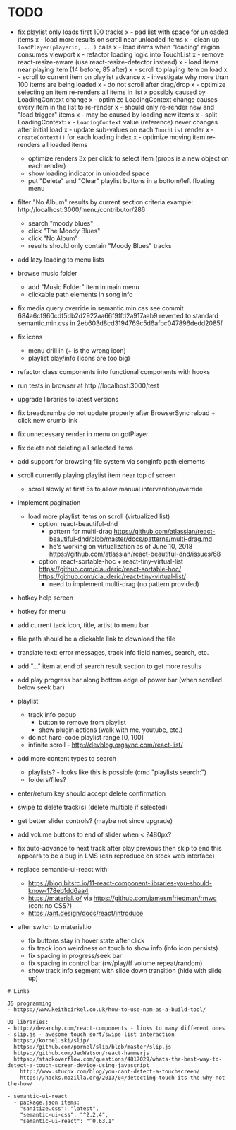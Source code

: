 # TODO

- fix playlist only loads first 100 tracks
x  - pad list with space for unloaded items
x  - load more results on scroll near unloaded items
x    - clean up `loadPlayer(playerid, ...)` calls
x  - load items when "loading" region consumes viewport
x  - refactor loading logic into TouchList
x  - remove react-resize-aware (use react-resize-detector instead)
x  - load items near playing item (14 before, 85 after)
x  - scroll to playing item on load
x  - scroll to current item on playlist advance
x  - investigate why more than 100 items are being loaded
x  - do not scroll after drag/drop
x  - optimize selecting an item re-renders all items in list
x    possibly caused by LoadingContext change
x  - optimize LoadingContext change causes every item in the list to re-render
x    - should only re-render new and "load trigger" items
x    - may be caused by loading new items
x    - split LoadingContext:
x      - `LoadingContext` value (reference) never changes after initial load
x        - update sub-values on each `TouchList` render
x      - `createContext()` for each loading index
x  - optimize moving item re-renders all loaded items
  - optimize <LoadingListItem> renders 3x per click to select item
    (props is a new object on each render)
  - show loading indicator in unloaded space
  - put "Delete" and "Clear" playlist buttons in a bottom/left floating menu
- filter "No Album" results by current section criteria
  example: http://localhost:3000/menu/contributor/286
  - search "moody blues"
  - click "The Moody Blues"
  - click "No Album"
  - results should only contain "Moody Blues" tracks
- add lazy loading to menu lists
- browse music folder
  - add "Music Folder" item in main menu
  - clickable path elements in song info
- fix media query override in semantic.min.css
  see commit 684a6cf960cdf5db2d2922aa66f9ffd2a917aab9
  reverted to standard semantic.min.css in 2eb603d8cd3194769c5d6afbc047896dedd2085f
- fix icons
  - menu drill in (+ is the wrong icon)
  - playlist play/info (icons are too big)
- refactor class components into functional components with hooks
- run tests in browser at http://localhost:3000/test

- upgrade libraries to latest versions

- fix breadcrumbs do not update properly after BrowserSync reload + click new crumb link
- fix unnecessary render in menu on gotPlayer
- fix delete not deleting all selected items

- add support for browsing file system via songinfo path elements
- scroll currently playing playlist item near top of screen
  - scroll slowly at first 5s to allow manual intervention/override
- implement pagination
  - load more playlist items on scroll (virtualized list)
    - option: react-beautiful-dnd
      - pattern for multi-drag
        https://github.com/atlassian/react-beautiful-dnd/blob/master/docs/patterns/multi-drag.md
      - he's working on virtualization as of June 10, 2018
        https://github.com/atlassian/react-beautiful-dnd/issues/68
    - option: react-sortable-hoc + react-tiny-virtual-list
      https://github.com/clauderic/react-sortable-hoc/
      https://github.com/clauderic/react-tiny-virtual-list/
      - need to implement multi-drag (no pattern provided)
- hotkey help screen
- hotkey for menu
- add current tack icon, title, artist to menu bar
- file path should be a clickable link to download the file
- translate text: error messages, track info field names, search, etc.
- add "..." item at end of search result section to get more results
- add play progress bar along bottom edge of power bar (when scrolled below seek bar)
- playlist
  - track info popup
    - button to remove from playlist
    - show plugin actions (walk with me, youtube, etc.)
  - do not hard-code playlist range [0, 100]
  - infinite scroll - http://devblog.orgsync.com/react-list/

- add more content types to search
  - playlists? - looks like this is possible (cmd "playlists search:<term>")
  - folders/files?
- enter/return key should accept delete confirmation
- swipe to delete track(s) (delete multiple if selected)
- get better slider controls? (maybe not since upgrade)
- add volume buttons to end of slider when < ?480px?

- fix auto-advance to next track after play previous then skip to end
  this appears to be a bug in LMS (can reproduce on stock web interface)

- replace semantic-ui-react with
  - https://blog.bitsrc.io/11-react-component-libraries-you-should-know-178eb1dd6aa4
  - https://material.io/ via https://github.com/jamesmfriedman/rmwc (con: no CSS?)
  - https://ant.design/docs/react/introduce

- after switch to material.io
  - fix buttons stay in hover state after click
  - fix track icon weirdness on touch to show info (info icon persists)
  - fix spacing in progress/seek bar
  - fix spacing in control bar (rw/play/ff volume repeat/random)
  - show track info segment with slide down transition (hide with slide up)

~~~~~~~~~~~~~~~~~~~~~~~~~~~~~~~~~~~~~~~~~~~~~~~~~~~~~~~~~~~~~~~~~~~~~~~~~~~~~~~~
# Links

JS programming
- https://www.keithcirkel.co.uk/how-to-use-npm-as-a-build-tool/  

UI libraries:
- http://devarchy.com/react-components - links to many different ones
- slip.js - awesome touch sort/swipe list interaction
  https://kornel.ski/slip/
  https://github.com/pornel/slip/blob/master/slip.js
  https://github.com/JedWatson/react-hammerjs
  https://stackoverflow.com/questions/4817029/whats-the-best-way-to-detect-a-touch-screen-device-using-javascript
    http://www.stucox.com/blog/you-cant-detect-a-touchscreen/
    https://hacks.mozilla.org/2013/04/detecting-touch-its-the-why-not-the-how/

- semantic-ui-react
  - package.json items:
    "sanitize.css": "latest",
    "semantic-ui-css": "^2.2.4",
    "semantic-ui-react": "^0.63.1"
